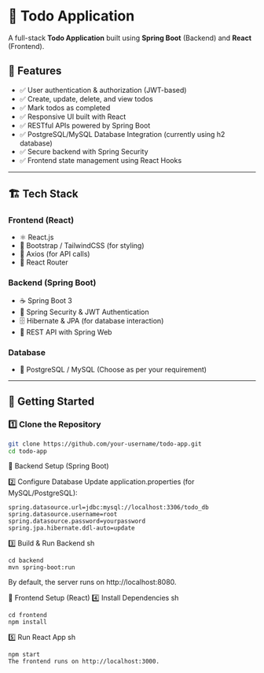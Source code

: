 # 📝 Todo Application

A full-stack **Todo Application** built using **Spring Boot** (Backend) and **React** (Frontend).

## 📌 Features
- ✅ User authentication & authorization (JWT-based)
- ✅ Create, update, delete, and view todos
- ✅ Mark todos as completed
- ✅ Responsive UI built with React
- ✅ RESTful APIs powered by Spring Boot
- ✅ PostgreSQL/MySQL Database Integration (currently using h2 database)
- ✅ Secure backend with Spring Security
- ✅ Frontend state management using React Hooks

---

## 🏗️ **Tech Stack**
### **Frontend** (React)
- ⚛️ React.js
- 🎨 Bootstrap / TailwindCSS (for styling)
- 🔄 Axios (for API calls)
- 🔧 React Router

### **Backend** (Spring Boot)
- ☕ Spring Boot 3
- 🔐 Spring Security & JWT Authentication
- 🗄️ Hibernate & JPA (for database interaction)
- 📡 REST API with Spring Web

### **Database**
- 💾 PostgreSQL / MySQL (Choose as per your requirement)

---

## 🚀 **Getting Started**

### **1️⃣ Clone the Repository**
```sh
git clone https://github.com/your-username/todo-app.git
cd todo-app
```
🎯 Backend Setup (Spring Boot)

2️⃣ Configure Database
Update application.properties (for MySQL/PostgreSQL):
```
spring.datasource.url=jdbc:mysql://localhost:3306/todo_db
spring.datasource.username=root
spring.datasource.password=yourpassword
spring.jpa.hibernate.ddl-auto=update
```

3️⃣ Build & Run Backend
sh
```
cd backend
mvn spring-boot:run
```
By default, the server runs on http://localhost:8080.

🎨 Frontend Setup (React)
4️⃣ Install Dependencies
sh
```
cd frontend
npm install
```
5️⃣ Run React App
sh
```
npm start
The frontend runs on http://localhost:3000.
```




